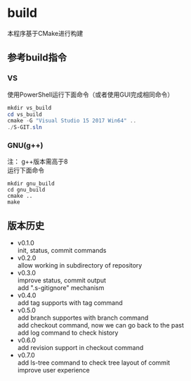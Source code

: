 # build
本程序基于CMake进行构建  

## 参考build指令  
### VS
使用PowerShell运行下面命令（或者使用GUI完成相同命令）  
```powershell
mkdir vs_build
cd vs_build
cmake -G "Visual Studio 15 2017 Win64" ..
./S-GIT.sln
```

### GNU(g++)
注： g++版本需高于8  
运行下面命令  
```shell
mkdir gnu_build
cd gnu_build
cmake ..
make
```

## 版本历史
- v0.1.0  
	init, status, commit commands  
- v0.2.0  
	allow working in subdirectory of repository  
- v0.3.0  
	improve status, commit output  
	add ".s-gitignore" mechanism  
- v0.4.0  
	add tag supports with tag command  
- v0.5.0  
	add branch supportes with branch command  
	add checkout command, now we can go back to the past  
	add log command to check history  
- v0.6.0  
	add revision support in checkout command  
- v0.7.0  
	add ls-tree command to check tree layout of commit  
	improve user experience  
